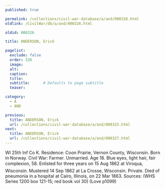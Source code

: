 ```yaml
---
published: true

permalink: /collections/civil-war-database/a/and/000326.html
oldlink: /CivilWar/db/a/and/000326.html

oldid: 000326

title: ANDERSON, Erick

pagelist:
  exclude: false
  order: 326
  image: 
  alt:
  caption:
  title:
  subtitle:      # Defaults to page subtitle
  teaser:

category: 
  - A 
  - AND

previous:
  title: ANDERSON, Erick
  url: /collections/civil-war-database/a/and/000325.html  
next:
  title: ANDERSON, Erick
  url: /collections/civil-war-database/a/and/000327.html   
---
```

WI 25th Inf Co K. Residence: Coon Prairie, Vernon County, Wisconsin. Born in Norway. Civil War: Farmer. Unmarried. Age 18. Blue eyes, light hair, fair complexion, 5&#146;8&#148;. Enlisted for three years on 15 Aug 1862 at Viroqua, Wisconsin. Mustered 14 Sep 1862 at La Crosse, Wisconsin. Private. Died of pneumonia in a hospital at Cairo, Illinois, on 22 Mar 1863. Sources: (WHS Series 1200 box 121-15; red book vol 30) (Love p1099)